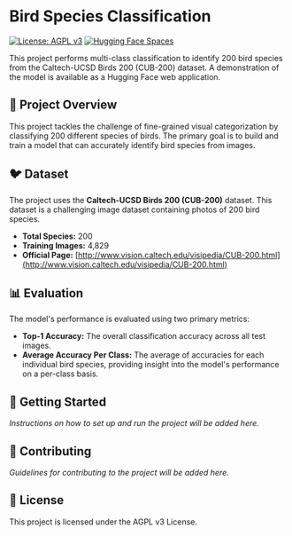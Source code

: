 # Bird Species Classification

[![License: AGPL v3](https://img.shields.io/badge/License-AGPL%20v3-blue.svg)](https://www.gnu.org/licenses/agpl-3.0)
[![Hugging Face Spaces](https://img.shields.io/badge/%F0%9F%A4%97%20Hugging%20Face-Spaces-blue)](https://huggingface.co/spaces/YOUR_USERNAME/YOUR_SPACE)

This project performs multi-class classification to identify 200 bird species from the Caltech-UCSD Birds 200 (CUB-200) dataset. A demonstration of the model is available as a Hugging Face web application.

## 📝 Project Overview

This project tackles the challenge of fine-grained visual categorization by classifying 200 different species of birds. The primary goal is to build and train a model that can accurately identify bird species from images.

## 🐦 Dataset

The project uses the **Caltech-UCSD Birds 200 (CUB-200)** dataset. This dataset is a challenging image dataset containing photos of 200 bird species.

- **Total Species:** 200
- **Training Images:** 4,829
- **Official Page:** [http://www.vision.caltech.edu/visipedia/CUB-200.html](http://www.vision.caltech.edu/visipedia/CUB-200.html)

## 📊 Evaluation

The model's performance is evaluated using two primary metrics:

-   **Top-1 Accuracy:** The overall classification accuracy across all test images.
-   **Average Accuracy Per Class:** The average of accuracies for each individual bird species, providing insight into the model's performance on a per-class basis.

## 🚀 Getting Started

*Instructions on how to set up and run the project will be added here.*

## 🤝 Contributing

*Guidelines for contributing to the project will be added here.*

## 📜 License

This project is licensed under the AGPL v3 License.

